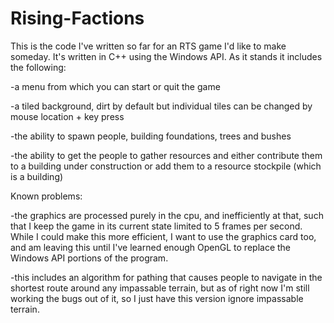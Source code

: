 # Rising-Factions


This is the code I've written so far for an RTS game I'd like to make someday. It's written in C++ using the Windows API. As it stands it includes the following:

-a menu from which you can start or quit the game

-a tiled background, dirt by default but individual tiles can be changed by mouse location + key press

-the ability to spawn people, building foundations, trees and bushes

-the ability to get the people to gather resources and either contribute them to a building under construction or add them to a resource stockpile (which is a building)


Known problems:

-the graphics are processed purely in the cpu, and inefficiently at that, such that I keep the game in its current state limited to 5 frames per second. While I could make this more efficient, I want to use the graphics card too, and am leaving this until I've learned enough OpenGL to replace the Windows API portions of the program.

-this includes an algorithm for pathing that causes people to navigate in the shortest route around any impassable terrain, but as of right now I'm still working the bugs out of it, so I just have this version ignore impassable terrain.
